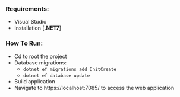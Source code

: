 



### Requirements: 
- Visual Studio
- Installation [**.NET7**]



### How To Run: 
- Cd to root the project
- Database migrations:
  - ```dotnet ef migrations add InitCreate```    
  - ```dotnet ef database update```
- Build application
- Navigate to https://localhost:7085/ to access the web application
